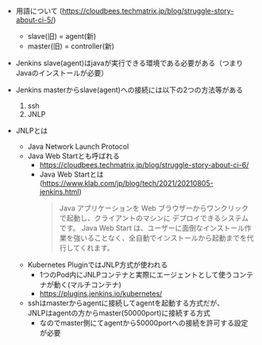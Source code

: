 - 用語について (https://cloudbees.techmatrix.jp/blog/struggle-story-about-ci-5/)
  - slave(旧) = agent(新)
  - master(旧) = controller(新)

- Jenkins slave(agent)はjavaが実行できる環境である必要がある（つまりJavaのインストールが必要）

- Jenkins masterからslave(agent)への接続には以下の2つの方法等がある
  1. ssh
  2. JNLP

- JNLPとは
  - Java Network Launch Protocol
  - Java Web Startとも呼ばれる
    - https://cloudbees.techmatrix.jp/blog/struggle-story-about-ci-6/
    - Java Web Startとは (https://www.klab.com/jp/blog/tech/2021/20210805-jenkins.html)
      > Java アプリケーションを Web ブラウザーからワンクリックで起動し、クライアントのマシンに デプロイできるシステムです。 Java Web Start は、ユーザーに面倒なインストール作業を強いることなく、全自動でインストールから起動までを代行してくれます。
  - Kubernetes PluginではJNLP方式が使われる
    - 1つのPod内にJNLPコンテナと実際にエージェントとして使うコンテナが動く(マルチコンテナ)
    - https://plugins.jenkins.io/kubernetes/
  - sshはmasterからagentに接続してagentを起動する方式だが、  
    JNLPはagentの方からmaster(50000port)に接続する方式
    - なのでmaster側にてagentから50000portへの接続を許可する設定が必要